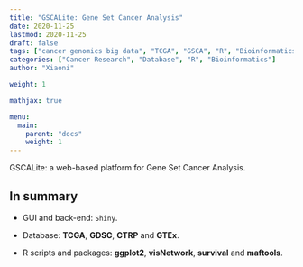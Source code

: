 ```yaml
---
title: "GSCALite: Gene Set Cancer Analysis"
date: 2020-11-25
lastmod: 2020-11-25
draft: false
tags: ["cancer genomics big data", "TCGA", "GSCA", "R", "Bioinformatics"]
categories: ["Cancer Research", "Database", "R", "Bioinformatics"]
author: "Xiaoni"

weight: 1

mathjax: true

menu:
  main:
    parent: "docs"
    weight: 1
---
```

 
GSCALite: a web-based platform for Gene Set Cancer Analysis.

<!--more-->

## In summary

- GUI and back-end: `Shiny`.

- Database: **TCGA**, **GDSC**, **CTRP** and **GTEx**.

- R scripts and packages: **ggplot2**, **visNetwork**, **survival** and **maftools**.
